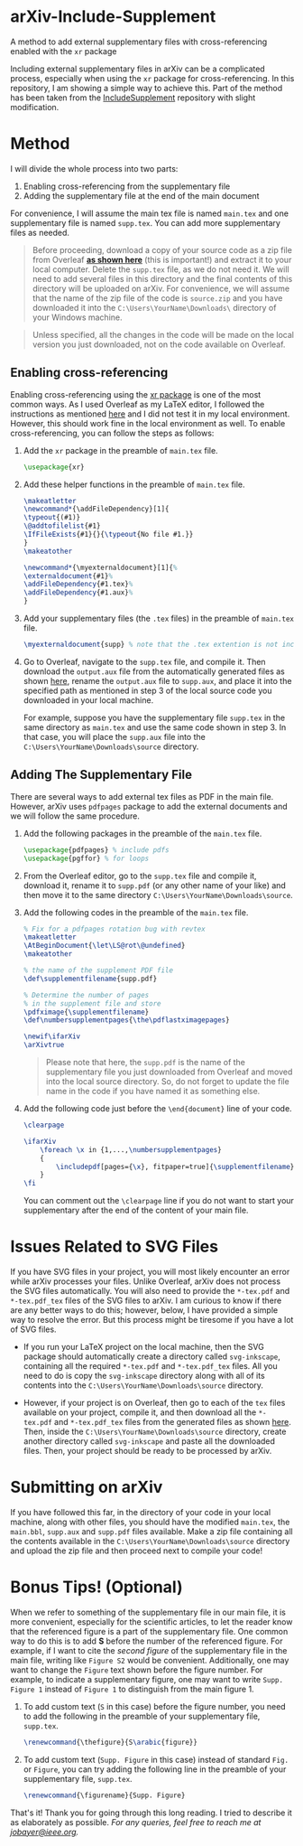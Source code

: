 # arXiv-Include-Supplement

A method to add external supplementary files with cross-referencing enabled with the `xr` package

Including external supplementary files in arXiv can be a complicated process, especially when using the `xr` package for cross-referencing. In this repository, I am showing a simple way to achieve this. Part of the method has been taken from the [IncludeSupplement](https://github.com/agdelma/IncludeSupplement) repository with slight modification.

# Method

I will divide the whole process into two parts:

1. Enabling cross-referencing from the supplementary file
2. Adding the supplementary file at the end of the main document

For convenience, I will assume the main tex file is named `main.tex` and one supplementary file is named `supp.tex`. You can add more supplementary files as needed.

> Before proceeding, download a copy of your source code as a zip file from Overleaf [**as shown here**](https://www.overleaf.com/learn/how-to/How_do_I_download_the_automatically_generated_files_(e.g._.bbl%2C_.aux%2C_.ind%2C_.gls)_for_my_project%3F_My_publisher_asked_me_to_include_them_in_my_submission) (this is important!) and extract it to your local computer. Delete the `supp.tex` file, as we do not need it. We will need to add several files in this directory and the final contents of this directory will be uploaded on arXiv. For convenience, we will assume that the name of the zip file of the code is `source.zip` and you have downloaded it into the `C:\Users\YourName\Downloads\` directory of your Windows machine.

> Unless specified, all the changes in the code will be made on the local version you just downloaded, not on the code available on Overleaf.

## Enabling cross-referencing

Enabling cross-referencing using the [xr package](https://www.ctan.org/pkg/xr) is one of the most common ways. As I used Overleaf as my LaTeX editor, I followed the instructions as mentioned [here](https://tex.stackexchange.com/a/551218) and I did not test it in my local environment. However, this should work fine in the local environment as well. To enable cross-referencing, you can follow the steps as follows:

1. Add the `xr` package in the preamble of `main.tex` file.

    ```latex
    \usepackage{xr}
    ```

2. Add these helper functions in the preamble of `main.tex` file.

    ```latex
    \makeatletter
    \newcommand*{\addFileDependency}[1]{
    \typeout{(#1)}
    \@addtofilelist{#1}
    \IfFileExists{#1}{}{\typeout{No file #1.}}
    }
    \makeatother

    \newcommand*{\myexternaldocument}[1]{%
    \externaldocument{#1}%
    \addFileDependency{#1.tex}%
    \addFileDependency{#1.aux}%
    }
    ```

3. Add your supplementary files (the `.tex` files) in the preamble of `main.tex` file.

    ```latex
    \myexternaldocument{supp} % note that the .tex extention is not included
    ```

4. Go to Overleaf, navigate to the `supp.tex` file, and compile it. Then download the `output.aux` file from the automatically generated files as shown [here](https://www.overleaf.com/learn/how-to/View_generated_files), rename the `output.aux` file to `supp.aux`, and place it into the specified path as mentioned in step 3 of the local source code you downloaded in your local machine.

    For example, suppose you have the supplementary file `supp.tex` in the same directory as `main.tex` and use the same code shown in step 3. In that case, you will place the `supp.aux` file into the `C:\Users\YourName\Downloads\source` directory.

## Adding The Supplementary File

There are several ways to add external tex files as PDF in the main file. However, arXiv uses `pdfpages` package to add the external documents and we will follow the same procedure.

1. Add the following packages in the preamble of the `main.tex` file.

    ```latex
    \usepackage{pdfpages} % include pdfs
    \usepackage{pgffor} % for loops
    ```

2. From the Overleaf editor, go to the `supp.tex` file and compile it, download it, rename it to `supp.pdf` (or any other name of your like) and then move it to the same directory `C:\Users\YourName\Downloads\source`.

3. Add the following codes in the preamble of the `main.tex` file.

    ```latex
    % Fix for a pdfpages rotation bug with revtex
    \makeatletter
    \AtBeginDocument{\let\LS@rot\@undefined}
    \makeatother

    % the name of the supplement PDF file
    \def\supplementfilename{supp.pdf}

    % Determine the number of pages 
    % in the supplement file and store
    \pdfximage{\supplementfilename}
    \def\numbersupplementpages{\the\pdflastximagepages}

    \newif\ifarXiv
    \arXivtrue
    ```

    > Please note that here, the `supp.pdf` is the name of the supplementary file you just downloaded from Overleaf and moved into the local source directory. So, do not forget to update the file name in the code if you have named it as something else.

4. Add the following code just before the `\end{document}` line of your code.

    ```latex
    \clearpage

    \ifarXiv
        \foreach \x in {1,...,\numbersupplementpages}
        {
            \includepdf[pages={\x}, fitpaper=true]{\supplementfilename}
        }
    \fi
    ```

    You can comment out the `\clearpage` line if you do not want to start your supplementary after the end of the content of your main file.

# Issues Related to SVG Files

If you have SVG files in your project, you will most likely encounter an error while arXiv processes your files. Unlike Overleaf, arXiv does not process the SVG files automatically. You will also need to provide the `*-tex.pdf` and `*-tex.pdf_tex` files of the SVG files to arXiv. I am curious to know if there are any better ways to do this; however, below, I have provided a simple way to resolve the error. But this process might be tiresome if you have a lot of SVG files.

- If you run your LaTeX project on the local machine, then the SVG package should automatically create a directory called `svg-inkscape`, containing all the required `*-tex.pdf` and `*-tex.pdf_tex` files. All you need to do is copy the `svg-inkscape` directory along with all of its contents into the `C:\Users\YourName\Downloads\source` directory.

- However, if your project is on Overleaf, then go to each of the `tex` files available on your project, compile it, and then download all the `*-tex.pdf` and `*-tex.pdf_tex` files from the generated files as shown [here](https://www.overleaf.com/learn/how-to/View_generated_files). Then, inside the `C:\Users\YourName\Downloads\source` directory, create another directory called `svg-inkscape` and paste all the downloaded files. Then, your project should be ready to be processed by arXiv.

# Submitting on arXiv

If you have followed this far, in the directory of your code in your local machine, along with other files, you should have the modified `main.tex`, the `main.bbl`, `supp.aux` and `supp.pdf` files available. Make a zip file containing all the contents available in the `C:\Users\YourName\Downloads\source` directory and upload the zip file and then proceed next to compile your code!

# Bonus Tips! (Optional)

When we refer to something of the supplementary file in our main file, it is more convenient, especially for the scientific articles, to let the reader know that the referenced figure is a part of the supplementary file. One common way to do this is to add **S** before the number of the referenced figure. For example, if I want to cite the _second figure_ of the supplementary file in the main file, writing like `Figure S2` would be convenient. Additionally, one may want to change the `Figure` text shown before the figure number. For example, to indicate a supplementary figure, one may want to write `Supp. Figure 1` instead of `Figure 1` to distinguish from the main figure 1.

1. To add custom text (`S` in this case) before the figure number, you need to add the following in the preamble of your supplementary file, `supp.tex`.

    ```latex
    \renewcommand{\thefigure}{S\arabic{figure}}
    ```

2. To add custom text (`Supp. Figure` in this case) instead of standard `Fig.` or `Figure`, you can try adding the following line in the preamble of your supplementary file, `supp.tex`.

    ```latex
    \renewcommand{\figurename}{Supp. Figure}
    ```

That's it! Thank you for going through this long reading. I tried to describe it as elaborately as possible. _For any queries, feel free to reach me at [jobayer@ieee.org](mailto:jobayer@ieee.org)._
